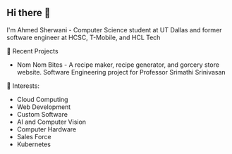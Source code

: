 ## Hi there 👋

I'm Ahmed Sherwani - Computer Science student at UT Dallas and former software engineer at HCSC, T-Mobile, and HCL Tech

🌟 Recent Projects

- Nom Nom Bites -  A recipe maker, recipe generator, and gorcery store website. Software Engineering project for Professor Srimathi Srinivasan

🚀 Interests:

-	Cloud Computing 
-	Web Development
-	Custom Software
-	AI and Computer Vision 
-	Computer Hardware
-	Sales Force
-	Kubernetes



<!--
**CSpanda1/CSpanda1** is a ✨ _special_ ✨ repository because its `README.md` (this file) appears on your GitHub profile.

Here are some ideas to get you started:

- 🔭 I’m currently working on ...
- 🌱 I’m currently learning ...
- 👯 I’m looking to collaborate on ...
- 🤔 I’m looking for help with ...
- 💬 Ask me about ...
- 📫 How to reach me: ...
- 😄 Pronouns: ...
- ⚡ Fun fact: ...
-->

